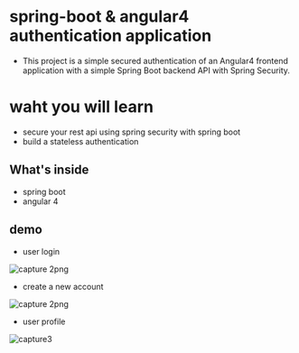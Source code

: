 # spring-boot & angular4 authentication application
- This project is a simple secured authentication of an Angular4 frontend application with a simple Spring Boot backend API with Spring  Security.
# waht you will learn 
- secure your rest api using spring security with spring boot 
- build a stateless authentication
 
## What's inside 
- spring boot
- angular 4

## demo
- user login

![capture 2png](https://user-images.githubusercontent.com/12639353/33629125-e52b09aa-d9fa-11e7-91ba-7ec97190fbc6.PNG)

- create a new account

![capture 2png](https://user-images.githubusercontent.com/12639353/33629186-13b3fc32-d9fb-11e7-8386-871ec5e1a8d3.PNG)

- user profile

![capture3](https://user-images.githubusercontent.com/12639353/33629239-39128570-d9fb-11e7-93ea-787654a3a76e.PNG)
